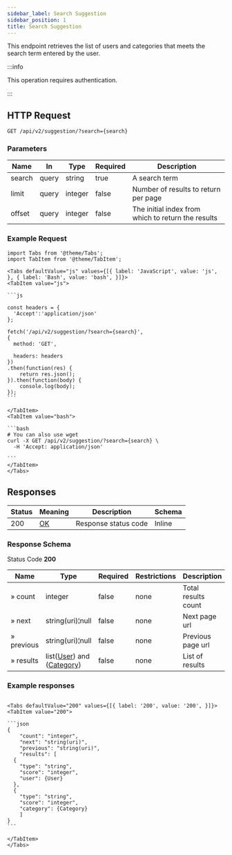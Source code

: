 ```yaml
---
sidebar_label: Search Suggestion
sidebar_position: 1
title: Search Suggestion
---
```


This endpoint retrieves the list of users and categories that meets the search term entered by the user.

:::info

This operation requires authentication.

:::

## HTTP Request

`GET /api/v2/suggestion/?search={search}`

### Parameters

| Name   | In    | Type    | Required |Description|
|--------|-------|---------|----------|---|
| search | query  | string  | true     |A search term|
| limit  | query | integer | false    |Number of results to return per page|
| offset | query | integer | false    |The initial index from which to return the results|

### Example Request

````mdx-code-block
import Tabs from '@theme/Tabs';
import TabItem from '@theme/TabItem';

<Tabs defaultValue="js" values={[{ label: 'JavaScript', value: 'js', }, { label: 'Bash', value: 'bash', }]}>
<TabItem value="js">

```js

const headers = {
  'Accept':'application/json'
};

fetch('/api/v2/suggestion/?search={search}',
{
  method: 'GET',

  headers: headers
})
.then(function(res) {
    return res.json();
}).then(function(body) {
    console.log(body);
});
```

</TabItem>
<TabItem value="bash">

```bash
# You can also use wget
curl -X GET /api/v2/suggestion/?search={search} \
  -H 'Accept: application/json'

```
</TabItem>
</Tabs>
````

## Responses

|Status|Meaning|Description|Schema|
|---|---|---|---|
|200|[OK](https://tools.ietf.org/html/rfc7231#section-6.3.1)|Response status code|Inline|

### Response Schema

Status Code **200**

| Name       | Type                                                                                                      | Required | Restrictions | Description         |
|------------|-----------------------------------------------------------------------------------------------------------|----------|--------------|---------------------|
| » count    | integer                                                                                                   | false    | none         | Total results count |
| » next     | string(uri)¦null                                                                                          | false    | none         | Next page url       |
| » previous | string(uri)¦null                                                                                          | false    | none         | Previous page url   |
| » results  | list([User](/docs/apireference/v2/schemas/user)) and ([Category](/docs/apireference/v2/schemas/category)) | false    | none         | List of results     |

### Example responses


````mdx-code-block

<Tabs defaultValue="200" values={[{ label: '200', value: '200', }]}>
<TabItem value="200">

```json
{
    "count": "integer",
    "next": "string(uri)",
    "previous": "string(uri)",
    "results": [
  {
    "type": "string",
    "score": "integer",
    "user": {User}
  },
  {
    "type": "string",
    "score": "integer",
    "category": {Category}
    ]
}
```

</TabItem>
</Tabs>
````




